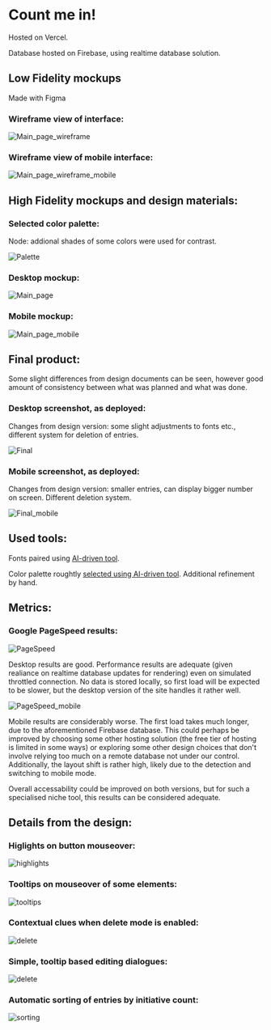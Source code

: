 # Count me in!

Hosted on Vercel.

Database hosted on Firebase, using realtime database solution.

## Low Fidelity mockups

Made with Figma

### Wireframe view of interface:

![Main_page_wireframe](images_report\main_page_wireframe.jpg)

### Wireframe view of mobile interface:

![Main_page_wireframe_mobile](images_report\main_page_wireframe_mobile.jpg)

## High Fidelity mockups and design materials:

### Selected color palette:

Node: addional shades of some colors were used for contrast.

![Palette](images_report\palette.png)

### Desktop mockup:

![Main_page](images_report\main_page.jpg)

### Mobile mockup:

![Main_page_mobile](images_report\main_page_mobile.jpg)

## Final product:

Some slight differences from design documents can be seen, however good amount of consistency between what was planned and what was done.

### Desktop screenshot, as deployed:

Changes from design version: some slight adjustments to fonts etc., different system for deletion of entries.

![Final](images_report\final.png)

### Mobile screenshot, as deployed:

Changes from design version: smaller entries, can display bigger number on screen. Different deletion system.

![Final_mobile](images_report\final_mobile.png)

## Used tools:

Fonts paired using [AI-driven tool](https://huemint.com/website-2/).

Color palette roughtly [selected using AI-driven tool](https://huemint.com/website-2/). Additional refinement by hand.

## Metrics:

### Google PageSpeed results:

![PageSpeed](images_report\PageSpeed.png)

Desktop results are good. Performance results are adequate (given realiance on realtime database updates for rendering) even on simulated throttled connection. No data is stored locally, so first load will be expected to be slower, but the desktop version of the site handles it rather well.

![PageSpeed_mobile](images_report\PageSpeed_mobile.png)

Mobile results are considerably worse. The first load takes much longer, due to the aforementioned Firebase database. This could perhaps be improved by choosing some other hosting solution (the free tier of hosting is limited in some ways) or exploring some other design choices that don't involve relying too much on a remote database not under our control. Additionally, the layout shift is rather high, likely due to the detection and switching to mobile mode.

Overall accessability could be improved on both versions, but for such a specialised niche tool, this results can be considered adequate.

## Details from the design:

### Higlights on button mouseover:

![highlights](images_report\highlights.gif)

### Tooltips on mouseover of some elements:

![tooltips](images_report\tooltip.gif)

### Contextual clues when delete mode is enabled:

![delete](images_report\delete.gif)

### Simple, tooltip based editing dialogues:

![delete](images_report\editing.gif)

### Automatic sorting of entries by initiative count:

![sorting](images_report\sorting.gif)
